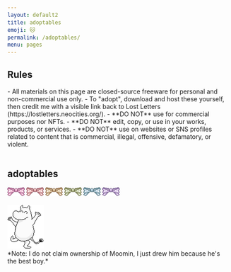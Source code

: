 ```yaml
---
layout: default2
title: adoptables
emoji: 🐱
permalink: /adoptables/
menu: pages
---
```

<h2>Rules</h2>
- All materials on this page are closed-source freeware for personal and non-commercial use only. 
- To "adopt", download and host these yourself, then credit me with a visible link back to Lost Letters (https://lostletters.neocities.org/).
- **DO NOT** use for commercial purposes nor NFTs.
- **DO NOT** edit, copy, or use in your works, products, or services.
- **DO NOT** use on websites or SNS profiles related to content that is commercial, illegal, offensive, defamatory, or violent.
<br>
<br>
<h2>adoptables</h2>
<img src="/graphics/adoptables/bow-pink-lostletters.png">
<img src="/graphics/adoptables/bow-blush-lostletters.png">
<img src="/graphics/adoptables/bow-gold-lostletters.png">
<img src="/graphics/adoptables/bow-matcha-lostletters.png">
<img src="/graphics/adoptables/bow-seafoam-lostletters.png">
<img src="/graphics/adoptables/bow-purple-lostletters.png">
<br>
<br>
<img src="/graphics/adoptables/dancing-moomin-lostletters.png">
<br>*Note: I do not claim ownership of Moomin, I just drew him because he's the best boy.*